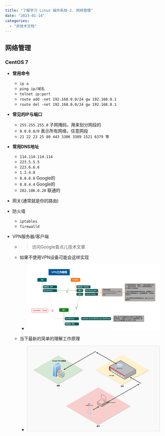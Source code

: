```yaml
---
title: "了解学习 Linux 操作系统-2. 网络管理"
date: "2023-01-14"
categories: 
  - "非技术文档"
---
```


## 网络管理

### CentOS 7

- **常用命令**
    
    - `ip a`
    - `ping ip/域名`
    - `telnet ip:port`
    - `route add -net 192.168.0.0/24 gw 192.168.0.1`
    - `route del -net 192.168.0.0/24 gw 192.168.0.1`
- **常见的IP与端口**
    
    - `255.255.255.0` 子网掩码，用来划分网段的
    - `0.0.0.0/0` 表示所有网络，任意网段
    - `21 22 23 25 80 443 3306 3389 1521 6379 等`
- **常用DNS地址**
    
    - `114.114.114.114`
    - `223.5.5.5`
    - `223.6.6.6`
    - `1.2.4.8`
    - `8.8.8.8` Google的
    - `8.8.4.4` Google的
    - `202.106.0.20` 联通的
- 网关(通常就是你的路由)
    
- 防火墙
    
    - `iptables`
    - `firewalld`
- VPN服务器/客户端
    
    - > 访问Google查点儿技术文章
        
    - 如果不使用VPN设备可能会这样实现
        
        - [![](images/VPN01.png)](http://qiniu.dev-share.top/image/linux/VPN01.png)
    - 当下最新的简单的理解工作原理
        
        - [![](images/VPN02.png)](http://qiniu.dev-share.top/image/linux/VPN02.png)
